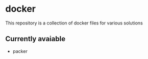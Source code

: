 # docker

This repository is a collection of docker files for various solutions

## Currently avaiable

- packer
